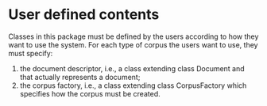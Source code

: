User defined contents
====================

Classes in this package must be defined by the users according to how they want to use the system. For each type of
corpus the users want to use, they must specify:

1) the document descriptor, i.e., a class extending class Document and that actually represents a document;
2) the corpus factory, i.e., a class extending class CorpusFactory which specifies how the corpus must be created.